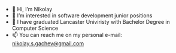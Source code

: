 - 👋 Hi, I’m Nikolay
- 👀 I’m interested in software development junior positions
- 🌱 I have graduated Lancaster Univiristy with Bachelor Degree in Computer Science
- 📫 You can reach me on my personal e-mail: nikolay.s.gachev@gmail.com

<!---
bigvoin/bigvoin is a ✨ special ✨ repository because its `README.md` (this file) appears on your GitHub profile.
You can click the Preview link to take a look at your changes.
--->
